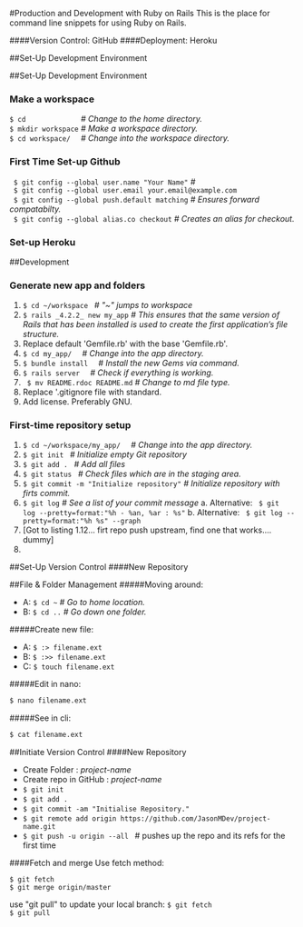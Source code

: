 #Production and Development with Ruby on Rails
This is the place for command line snippets for using Ruby on Rails.

####Version Control: GitHub
####Deployment: Heroku

##Set-Up Development Environment

##Set-Up Development Environment
### Make a workspace
` $ cd              ` *# Change to the home directory.* <br>
` $ mkdir workspace ` *# Make a workspace directory.* <br>
` $ cd workspace/   ` *# Change into the workspace directory.*
 
### First Time Set-up Github
` $ git config --global user.name "Your Name"` *#* <br>
` $ git config --global user.email your.email@example.com`  <br>
` $ git config --global push.default matching` *# Ensures forward compatabilty.*  <br>
` $ git config --global alias.co checkout` *# Creates an alias for checkout.*

### Set-up Heroku

##Development 
### Generate new app and folders
1. ` $ cd ~/workspace  ` *# "~" jumps to workspace*
2. ` $ rails _4.2.2_ new my_app ` *# This ensures that the same version of Rails that has been installed is used to create the first application’s file structure.*
3. Replace default 'Gemfile.rb' with the base 'Gemfile.rb'.
4. ` $ cd my_app/   ` *# Change into the app directory.*
5. ` $ bundle install   ` *# Install the new Gems via command.*
6. ` $ rails server   ` *# Check if everything is working.*
7. ` $ mv README.rdoc README.md` *# Change to md file type.*
8. Replace '.gitignore file with standard.
9. Add license. Preferably GNU.

### First-time repository setup
1. ` $ cd ~/workspace/my_app/   ` *# Change into the app directory.*
2. ` $ git init  ` *# Initialize empty Git repository*
2. ` $ git add .  ` *# Add all files*
3. ` $ git status  ` *# Check files which are in the staging area.*
4. ` $ git commit -m "Initialize repository" ` *# Initialize repository with firts commit.*
5. ` $ git log ` *# See a list of your commit message*
 a. Alternative: ` $ git log --pretty=format:"%h - %an, %ar : %s"`
 b. Alternative: ` $ git log --pretty=format:"%h %s" --graph` 
6. [Got to listing 1.12... firt repo push upstream, find one that works.... dummy]
7. 

##Set-Up Version Control
####New Repository 

##File & Folder Management
#####Moving around:
- A: ```$ cd ~``` *# Go to home location.*
- B: ```$ cd ..``` *# Go down one folder.*


#####Create new file:
- A: ```$ :> filename.ext```
- B: ```$ :>> filename.ext```
- C: ```` $ touch filename.ext ````

#####Edit in nano:
 ```sh 
 $ nano filename.ext
 ```

#####See in cli:
```zsh 
$ cat filename.ext 
```
##Initiate Version Control
####New Repository 
- Create Folder : *project-name*
- Create repo in GitHub : *project-name*
- ```$ git init ```
- ```$ git add . ```
- ```$ git commit -am "Initialise Repository." ```
- ```$ git remote add origin https://github.com/JasonMDev/project-name.git ```
- ```$ git push -u origin --all ``` # pushes up the repo and its refs for the first time

####Fetch and merge
Use fetch method:

```$ git fetch ```
<br>
```$ git merge origin/master```

use "git pull" to update your local branch:
```$ git fetch ```
<br>
```$ git pull ```


